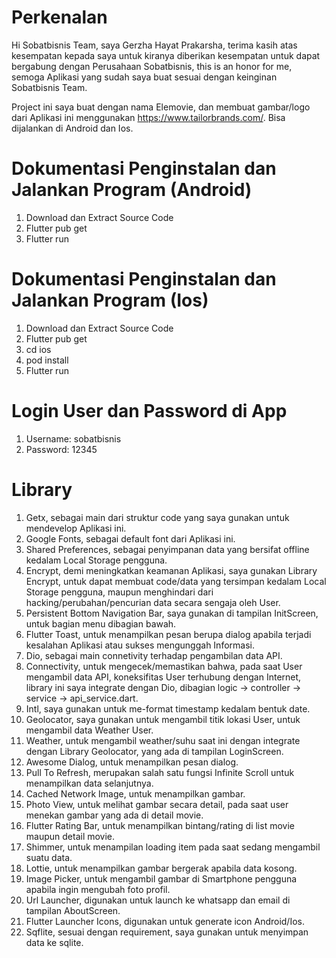 # Perkenalan

Hi Sobatbisnis Team, saya Gerzha Hayat Prakarsha, terima kasih atas kesempatan kepada saya untuk kiranya diberikan kesempatan untuk dapat bergabung dengan Perusahaan Sobatbisnis, this is an honor for me, semoga Aplikasi yang sudah saya buat sesuai dengan keinginan Sobatbisnis Team.

Project ini saya buat dengan nama Elemovie, dan membuat gambar/logo dari Aplikasi ini menggunakan https://www.tailorbrands.com/. Bisa dijalankan di Android dan Ios.

# Dokumentasi Penginstalan dan Jalankan Program (Android)

1. Download dan Extract Source Code
2. Flutter pub get
3. Flutter run

# Dokumentasi Penginstalan dan Jalankan Program (Ios)

1. Download dan Extract Source Code
2. Flutter pub get
3. cd ios
4. pod install
5. Flutter run

# Login User dan Password di App

1. Username: sobatbisnis
2. Password: 12345

# Library

1. Getx, sebagai main dari struktur code yang saya gunakan untuk mendevelop Aplikasi ini.
2. Google Fonts, sebagai default font dari Aplikasi ini.
3. Shared Preferences, sebagai penyimpanan data yang bersifat offline kedalam Local Storage pengguna.
4. Encrypt, demi meningkatkan keamanan Aplikasi, saya gunakan Library Encrypt, untuk dapat membuat code/data yang tersimpan kedalam Local Storage pengguna, maupun menghindari dari hacking/perubahan/pencurian data secara sengaja oleh User.
5. Persistent Bottom Navigation Bar, saya gunakan di tampilan InitScreen, untuk bagian menu dibagian bawah.
6. Flutter Toast, untuk menampilkan pesan berupa dialog apabila terjadi kesalahan Aplikasi atau sukses mengunggah Informasi.
7. Dio, sebagai main connetivity terhadap pengambilan data API.
8. Connectivity, untuk mengecek/memastikan bahwa, pada saat User mengambil data API, koneksifitas User terhubung dengan Internet, library ini saya integrate dengan Dio, dibagian logic -> controller -> service -> api_service.dart.
9. Intl, saya gunakan untuk me-format timestamp kedalam bentuk date.
10. Geolocator, saya gunakan untuk mengambil titik lokasi User, untuk mengambil data Weather User.
11. Weather, untuk mengambil weather/suhu saat ini dengan integrate dengan Library Geolocator, yang ada di tampilan LoginScreen.
12. Awesome Dialog, untuk menampilkan pesan dialog.
13. Pull To Refresh, merupakan salah satu fungsi Infinite Scroll untuk menampilkan data selanjutnya.
14. Cached Network Image, untuk menampilkan gambar.
15. Photo View, untuk melihat gambar secara detail, pada saat user menekan gambar yang ada di detail movie.
16. Flutter Rating Bar, untuk menampilkan bintang/rating di list movie maupun detail movie.
17. Shimmer, untuk menampilan loading item pada saat sedang mengambil suatu data.
18. Lottie, untuk menampilkan gambar bergerak apabila data kosong.
19. Image Picker, untuk mengambil gambar di Smartphone pengguna apabila ingin mengubah foto profil.
20. Url Launcher, digunakan untuk launch ke whatsapp dan email di tampilan AboutScreen.
21. Flutter Launcher Icons, digunakan untuk generate icon Android/Ios.
22. Sqflite, sesuai dengan requirement, saya gunakan untuk menyimpan data ke sqlite.
